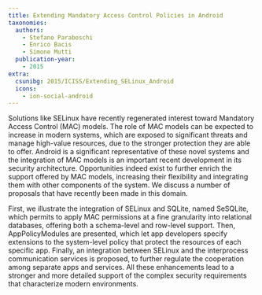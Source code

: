 ```yaml
---
title: Extending Mandatory Access Control Policies in Android
taxonomies:
  authors:
    - Stefano Paraboschi
    - Enrico Bacis
    - Simone Mutti
  publication-year:
    - 2015
extra:
  csunibg: 2015/ICISS/Extending_SELinux_Android
  icons:
    - ion-social-android
---
```


Solutions like SELinux have recently regenerated interest toward
Mandatory Access Control (MAC) models. The role of MAC models
can be expected to increase in modern systems, which are exposed to
significant threats and manage high-value resources, due to the stronger
protection they are able to offer. Android is a significant representative
of these novel systems and the integration of MAC models is an important
recent development in its security architecture. Opportunities
indeed exist to further enrich the support offered by MAC models, increasing
their flexibility and integrating them with other components of
the system. We discuss a number of proposals that have recently been
made in this domain.

First, we illustrate the integration of SELinux and SQLite, named SeSQLite,
which permits to apply MAC permissions at a fine granularity into relational
databases, offering both a schema-level and row-level support.
Then, AppPolicyModules are presented, which let app developers specify
extensions to the system-level policy that protect the resources of
each specific app. Finally, an integration between SELinux and the interprocess
communication services is proposed, to further regulate the
cooperation among separate apps and services. All these enhancements
lead to a stronger and more detailed support of the complex security
requirements that characterize modern environments.
